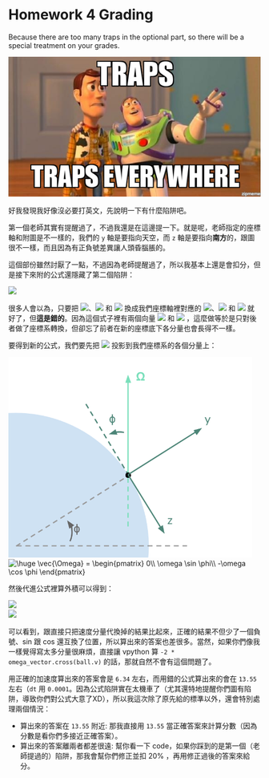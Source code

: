 # Homework 4 Grading

Because there are too many traps in the optional part, so there will be a special treatment on your grades.

![trap_everywhere](trap_everywhere.jpg)

好我發現我好像沒必要打英文，先說明一下有什麼陷阱吧。

第一個老師其實有提醒過了，不過我還是在這邊提一下。就是呢，老師指定的座標軸和附圖是不一樣的，我們的 `y` 軸是要指向天空，而 `z` 軸是要指向**南方**的，跟圖很不一樣，而且因為有正負號差異讓人頭昏腦脹的。

這個部份雖然討厭了一點，不過因為老師提醒過了，所以我基本上還是會扣分，但是接下來附的公式還隱藏了第二個陷阱：

<img src="https://latex.codecogs.com/gif.latex?\dpi{150}&space;\vec{a_C}&space;=&space;-2\vec{\Omega}&space;\times&space;\vec{v}&space;=&space;2&space;\omega&space;\begin{pmatrix}&space;v_n&space;\sin&space;\phi&space;-&space;v_u&space;\cos&space;\phi\\&space;-v_e&space;\sin&space;\phi\\&space;v_e&space;\cos&space;\phi&space;\end{pmatrix}"/>

很多人會以為，只要把 <img src="https://latex.codecogs.com/gif.latex?\inline&space;\dpi{150}&space;v_e" height=14/>、<img src="https://latex.codecogs.com/gif.latex?\inline&space;\dpi{150}&space;v_u" height=14/> 和 <img src="https://latex.codecogs.com/gif.latex?\inline&space;\dpi{150}&space;v_n" height=14/> 換成我們座標軸裡對應的 <img src="https://latex.codecogs.com/gif.latex?\inline&space;\dpi{150}&space;-v_z" height=14/>、<img src="https://latex.codecogs.com/gif.latex?\inline&space;\dpi{150}&space;v_y" height=17/> 和 <img src="https://latex.codecogs.com/gif.latex?\inline&space;\dpi{150}&space;v_x" height=14/> 就好了，但**這是錯的**。因為這個式子裡有兩個向量 <img src="https://latex.codecogs.com/gif.latex?\inline&space;\dpi{150}&space;\vec{\Omega}" height=18/> 和 <img src="https://latex.codecogs.com/gif.latex?\inline&space;\dpi{150}&space;\vec{v}" height=16/> ，這麼做等於是只對後者做了座標系轉換，但卻忘了前者在新的座標底下各分量也會長得不一樣。

要得到新的公式，我們要先把 <img src="https://latex.codecogs.com/gif.latex?\inline&space;\dpi{150}&space;\vec{\Omega}" height=18/> 投影到我們座標系的各個分量上：

<img src="my_coordinate.png" height="400"/>

<img src="https://latex.codecogs.com/gif.latex?\dpi{150}&space;\huge&space;\vec{\Omega}&space;=&space;\begin{pmatrix}&space;0\\&space;\omega&space;\sin&space;\phi\\&space;-\omega&space;\cos&space;\phi&space;\end{pmatrix}" title="\huge \vec{\Omega} = \begin{pmatrix} 0\\ \omega \sin \phi\\ -\omega \cos \phi \end{pmatrix}"  height=85/>

然後代進公式裡算外積可以得到：

<img src="https://latex.codecogs.com/gif.latex?\dpi{150}&space;\huge&space;\vec{a_C}&space;=&space;-2\vec{\Omega}&space;\times&space;\vec{v}&space;=&space;\begin{pmatrix}&space;\hat{x}&space;&&space;\hat{y}&space;&&space;\hat{z}\\&space;0&space;&&space;-2\omega&space;\sin&space;\phi&space;&&space;2\omega&space;\cos&space;\phi&space;\\&space;v_x&space;&&space;v_y&space;&&space;v_z&space;\end{pmatrix}" height="85">
<br/>
<img src="https://latex.codecogs.com/gif.latex?\dpi{150}&space;\huge&space;\vec{a_C}&space;=&space;2\omega\begin{pmatrix}&space;-v_z\sin\phi&space;-&space;v_y\cos\phi\\&space;v_x\cos\phi\\&space;v_x\sin\phi&space;\end{pmatrix}" height=85 />

可以看到，跟直接只把速度分量代換掉的結果比起來，正確的結果不但少了一個負號、sin 跟 cos 還互換了位置，所以算出來的答案也差很多。當然，如果你們像我一樣覺得寫太多分量很麻煩，直接讓 vpython 算 `-2 * omega_vector.cross(ball.v)` 的話，那就自然不會有這個問題了。

用正確的加速度算出來的答案會是 `6.34` 左右，而用錯的公式算出來的會在 `13.55` 左右（`dt` 用 `0.0001`。因為公式陷阱實在太機車了（尤其還特地提醒你們圖有陷阱，導致你們對公式大意了XD），所以我這次除了原先給的標準以外，還會特別處理兩個情況：

* 算出來的答案在 `13.55` 附近: 那我直接用 `13.55` 當正確答案來計算分數（因為分數是看你們多接近正確答案）。
* 算出來的答案離兩者都差很遠: 幫你看一下 code，如果你踩到的是第一個（老師提過的）陷阱，那我會幫你們修正並扣 20% ，再用修正過後的答案來給分。
 
